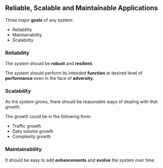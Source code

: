 ## Reliable, Scalable and Maintainable Applications

Three major **goals** of any system:
- Reliability
- Maintainability
- Scalability

### Reliability

The system should be **robust** and **resilient**.

The system should perform its intended **function** at desired level of **performance** even in the face of **adversity**.

### Scalability

As the system grows, there should be reasonable ways of dealing with that growth.

The growth could be in the following form:
- Traffic growth
- Data volume growth
- Complexity growth

### Maintainability

It should be easy to add **enhancements** and **evolve** the system over time.
